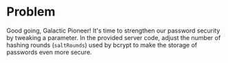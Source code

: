 # Problem
Good going, Galactic Pioneer! It's time to strengthen our password security by tweaking a parameter. In the provided server code, adjust the number of hashing rounds (`saltRounds`) used by bcrypt to make the storage of passwords even more secure.
